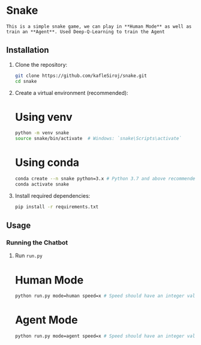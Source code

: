 # Snake
    This is a simple snake game, we can play in **Human Mode** as well as train an **Agent**. Used Deep-Q-Learning to train the Agent

## Installation

1. Clone the repository:

   ```bash
   git clone https://github.com/kafleSiroj/snake.git
   cd snake
   ```

2. Create a virtual environment (recommended):
    # Using venv
   ```bash
   python -m venv snake
   source snake/bin/activate  # Windows: `snake\Scripts\activate`
   ```
   # Using conda
   ```bash
   conda create --n snake python=3.x # Python 3.7 and above recommended
   conda activate snake
   ```


3. Install required dependencies:

   ```bash
   pip install -r requirements.txt
   ```
   
## Usage

### Running the Chatbot

1. Run `run.py`
    # Human Mode
   ```bash
   python run.py mode=human speed=x # Speed should have an integer value i.e. `10`, `20`
   ```
   # Agent Mode
   ```bash
   python run.py mode=agent speed=x # Speed should have an integer value i.e. `10`, `20`
   ```